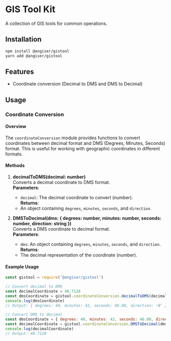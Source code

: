 # GIS Tool Kit

A collection of GIS tools for common operations.

## Installation

<!-- 代码块 -->

```bash
npm install @angiser/gistool
yarn add @angiser/gistool
```

## Features

- Coordinate conversion (Decimal to DMS and DMS to Decimal)

## Usage

### Coordinate Conversion

#### Overview

The `coordinateConversion` module provides functions to convert coordinates between decimal format and DMS (Degrees, Minutes, Seconds) format. This is useful for working with geographic coordinates in different formats.

#### Methods

1. **decimalToDMS(decimal: number)**  
   Converts a decimal coordinate to DMS format.  
   **Parameters**:

   - `decimal`: The decimal coordinate to convert (number).  
     **Returns**:
   - An object containing `degrees`, `minutes`, `seconds`, and `direction`.

2. **DMSToDecimal(dms: { degrees: number, minutes: number, seconds: number, direction: string })**  
   Converts a DMS coordinate to decimal format.  
   **Parameters**:
   - `dms`: An object containing `degrees`, `minutes`, `seconds`, and `direction`.  
     **Returns**:
   - The decimal representation of the coordinate (number).

#### Example Usage

```javascript
const gistool = require('@angiser/gistool')

// Convert decimal to DMS
const decimalCoordinate = 40.7128
const dmsCoordinate = gistool.coordinateConversion.decimalToDMS(decimalCoordinate)
console.log(dmsCoordinate)
// Output: { degrees: 40, minutes: 42, seconds: 46.08, direction: 'N' }

// Convert DMS to decimal
const dmsCoordinate = { degrees: 40, minutes: 42, seconds: 46.08, direction: 'N' }
const decimalCoordinate = gistool.coordinateConversion.DMSToDecimal(dmsCoordinate)
console.log(decimalCoordinate)
// Output: 40.7128
```
